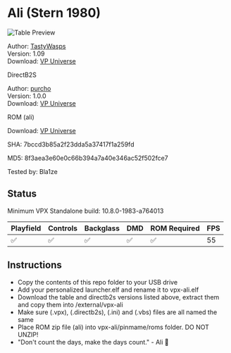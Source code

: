 # Ali (Stern 1980)  

![Table Preview](https://github.com/Bla1ze/vpx-images/blob/main/vpx-ali.png)

Author: [TastyWasps](https://vpuniverse.com/profile/44724-tastywasps/)  
Version: 1.09  
Download: [VP Universe](https://vpuniverse.com/files/file/19395-ali-stern-1980/)

DirectB2S

Author: [purcho](https://vpuniverse.com/profile/121-purcho/)  
Version: 1.0.0  
Download: [VP Universe](https://vpuniverse.com/files/file/13543-the-champion-pub-bally-1998-b2s-with-full-dmd/)

ROM (ali)

Download: [VP Universe](https://www.vpforums.org/index.php?app=downloads&showfile=741)

SHA: 7bccd3b85a2f23dda5a37417f1a259fd

MD5: 8f3aea3e60e0c66b394a7a40e346ac52f502fce7

Tested by: Bla1ze

## Status 

Minimum VPX Standalone build: 10.8.0-1983-a764013

| Playfield | Controls | Backglass | DMD | ROM Required | FPS | 
|-----------|----------|-----------|-----|--------------|-----|
| :white_check_mark: | :white_check_mark: | :white_check_mark: | :white_check_mark: | :white_check_mark: | 55 |

## Instructions

- Copy the contents of this repo folder to your USB drive
- Add your personalized launcher.elf and rename it to vpx-ali.elf
- Download the table and directb2s versions listed above, extract them and copy them into /external/vpx-ali
- Make sure (.vpx), (.directb2s), (.ini) and (.vbs) files are all named the same
- Place ROM zip file (ali) into vpx-ali/pinmame/roms folder. DO NOT UNZIP!
- "Don't count the days, make the days count." - Ali 🥊
